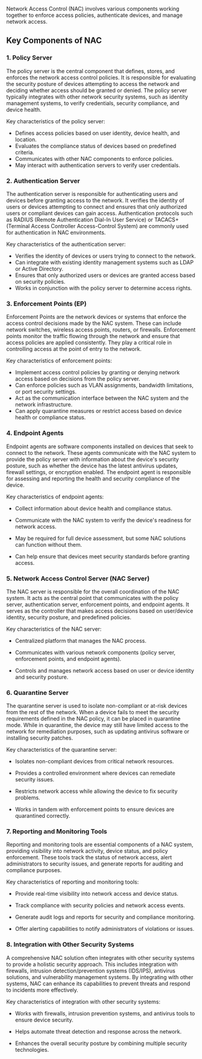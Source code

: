 Network Access Control (NAC) involves various components working together to enforce access policies, authenticate devices, and manage network access.

## **Key Components of NAC**

### **1. Policy Server**

The policy server is the central component that defines, stores, and enforces the network access control policies. It is responsible for evaluating the security posture of devices attempting to access the network and deciding whether access should be granted or denied. The policy server typically integrates with other network security systems, such as identity management systems, to verify credentials, security compliance, and device health.

Key characteristics of the policy server:

- Defines access policies based on user identity, device health, and location.
- Evaluates the compliance status of devices based on predefined criteria.
- Communicates with other NAC components to enforce policies.
- May interact with authentication servers to verify user credentials.

### **2. Authentication Server**

The authentication server is responsible for authenticating users and devices before granting access to the network. It verifies the identity of users or devices attempting to connect and ensures that only authorized users or compliant devices can gain access. Authentication protocols such as RADIUS (Remote Authentication Dial-In User Service) or TACACS+ (Terminal Access Controller Access-Control System) are commonly used for authentication in NAC environments.

Key characteristics of the authentication server:

- Verifies the identity of devices or users trying to connect to the network.
- Can integrate with existing identity management systems such as LDAP or Active Directory.
- Ensures that only authorized users or devices are granted access based on security policies.
- Works in conjunction with the policy server to determine access rights.

### **3. Enforcement Points (EP)**

Enforcement Points are the network devices or systems that enforce the access control decisions made by the NAC system. These can include network switches, wireless access points, routers, or firewalls. Enforcement points monitor the traffic flowing through the network and ensure that access policies are applied consistently. They play a critical role in controlling access at the point of entry to the network.

Key characteristics of enforcement points:

- Implement access control policies by granting or denying network access based on decisions from the policy server.
- Can enforce policies such as VLAN assignments, bandwidth limitations, or port security settings.
- Act as the communication interface between the NAC system and the network infrastructure.
- Can apply quarantine measures or restrict access based on device health or compliance status.

### **4. Endpoint Agents**

Endpoint agents are software components installed on devices that seek to connect to the network. These agents communicate with the NAC system to provide the policy server with information about the device's security posture, such as whether the device has the latest antivirus updates, firewall settings, or encryption enabled. The endpoint agent is responsible for assessing and reporting the health and security compliance of the device.

Key characteristics of endpoint agents:

- Collect information about device health and compliance status.

- Communicate with the NAC system to verify the device's readiness for network access.

- May be required for full device assessment, but some NAC solutions can function without them.

- Can help ensure that devices meet security standards before granting access.

### **5. Network Access Control Server (NAC Server)**

The NAC server is responsible for the overall coordination of the NAC system. It acts as the central point that communicates with the policy server, authentication server, enforcement points, and endpoint agents. It serves as the controller that makes access decisions based on user/device identity, security posture, and predefined policies.

Key characteristics of the NAC server:

- Centralized platform that manages the NAC process.

- Communicates with various network components (policy server, enforcement points, and endpoint agents).

- Controls and manages network access based on user or device identity and security posture.

### **6. Quarantine Server**

The quarantine server is used to isolate non-compliant or at-risk devices from the rest of the network. When a device fails to meet the security requirements defined in the NAC policy, it can be placed in quarantine mode. While in quarantine, the device may still have limited access to the network for remediation purposes, such as updating antivirus software or installing security patches.

Key characteristics of the quarantine server:

- Isolates non-compliant devices from critical network resources.

- Provides a controlled environment where devices can remediate security issues.

- Restricts network access while allowing the device to fix security problems.    

- Works in tandem with enforcement points to ensure devices are quarantined correctly.

### **7. Reporting and Monitoring Tools**

Reporting and monitoring tools are essential components of a NAC system, providing visibility into network activity, device status, and policy enforcement. These tools track the status of network access, alert administrators to security issues, and generate reports for auditing and compliance purposes.

Key characteristics of reporting and monitoring tools:

- Provide real-time visibility into network access and device status.

- Track compliance with security policies and network access events.

- Generate audit logs and reports for security and compliance monitoring.

- Offer alerting capabilities to notify administrators of violations or issues.

### **8. Integration with Other Security Systems**

A comprehensive NAC solution often integrates with other security systems to provide a holistic security approach. This includes integration with firewalls, intrusion detection/prevention systems (IDS/IPS), antivirus solutions, and vulnerability management systems. By integrating with other systems, NAC can enhance its capabilities to prevent threats and respond to incidents more effectively.

Key characteristics of integration with other security systems:

- Works with firewalls, intrusion prevention systems, and antivirus tools to ensure device security.

- Helps automate threat detection and response across the network.

- Enhances the overall security posture by combining multiple security technologies.